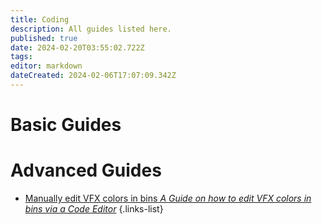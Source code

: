 ```yaml
---
title: Coding
description: All guides listed here.
published: true
date: 2024-02-20T03:55:02.722Z
tags: 
editor: markdown
dateCreated: 2024-02-06T17:07:09.342Z
---
```



# Basic Guides


# Advanced Guides

- [Manually edit VFX colors in bins *A Guide on how to edit VFX colors in bins via a Code Editor*](/specific-guide/coding/man-edit-vfxcolor)
{.links-list}


